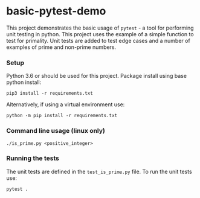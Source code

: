 # basic-pytest-demo
This project demonstrates the basic usage of `pytest` - a tool
for performing unit testing in python. This project
uses the example of a simple function to test for primality. Unit
tests are added to test edge cases and a number of examples of prime
and non-prime numbers.

### Setup
Python 3.6 or should be used for this project. 
Package install using base python install:
```shell script
pip3 install -r requirements.txt
```

Alternatively, if using a virtual environment use:
```shell script
python -m pip install -r requirements.txt
```

### Command line usage (linux only)

```shell script
./is_prime.py <positive_integer>
```

### Running the tests
The unit tests are defined in the `test_is_prime.py` file. To run the
unit tests use:
```shell script
pytest .
```
